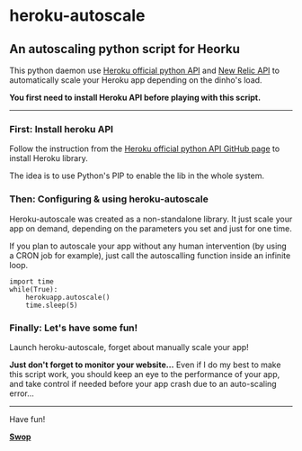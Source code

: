 # heroku-autoscale


## An autoscaling python script for Heorku
This python daemon use [Heroku official python API](https://github.com/heroku/heroku.py) and [New Relic API](http://newrelic.com/) to automatically scale your Heroku app depending on the dinho's load.

**You first need to install Heroku API before playing with this script.**

---
### First: Install heroku API
Follow the instruction from the [Heroku official python API GitHub page](https://github.com/heroku/heroku.py) to install Heroku library.

The idea is to use Python's PIP to enable the lib in the whole system.

### Then: Configuring & using heroku-autoscale
Heroku-autoscale was created as a non-standalone library. It just scale your app on demand, depending on the parameters you set and just for one time.

If you plan to autoscale your app without any human intervention (by using a CRON job for example), just call the autoscalling function inside an infinite loop.

    import time
    while(True):
        herokuapp.autoscale()
        time.sleep(5)


### Finally: Let's have some fun!
Launch heroku-autoscale, forget about manually scale your app!

**Just don't forget to monitor your website…** Even if I do my best to make this script work, you should keep an eye to the performance of your app, and take control if needed before your app crash due to an auto-scaling error…

---
Have fun!

[**Swop**](https://github.com/Swop)